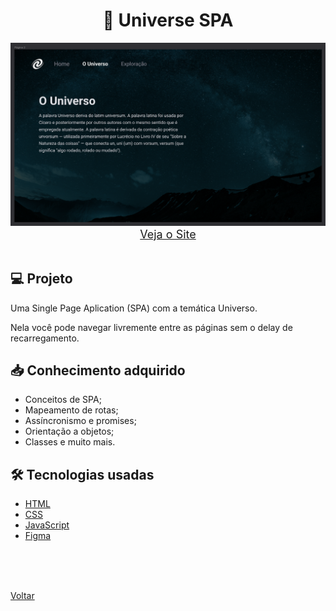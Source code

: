 <h1 align="center">🌌 Universe SPA</h1>

<img src="./demonstracao.png">

<div align="center">
    <a style="font-size: 18px" href="https://universe-spa-xi.vercel.app/" target="_blank"> Veja o Site</a>
</div>

<br>

## 💻 Projeto

Uma Single Page Aplication (SPA) com a temática Universo.

Nela você pode navegar livremente entre as páginas sem o delay de recarregamento.

## 📥 Conhecimento adquirido

- Conceitos de SPA;
- Mapeamento de rotas;
- Assíncronismo e promises;
- Orientação a objetos;
- Classes e muito mais.

## 🛠 Tecnologias usadas

- [HTML](https://www.w3schools.com/html/)
- [CSS](https://www.w3schools.com/css/default.asp)
- [JavaScript](https://developer.mozilla.org/pt-BR/docs/Web/JavaScript)
- [Figma](https://www.figma.com/design/)

<br>
<br>


<br>

<a href="../README.md">Voltar</a>
